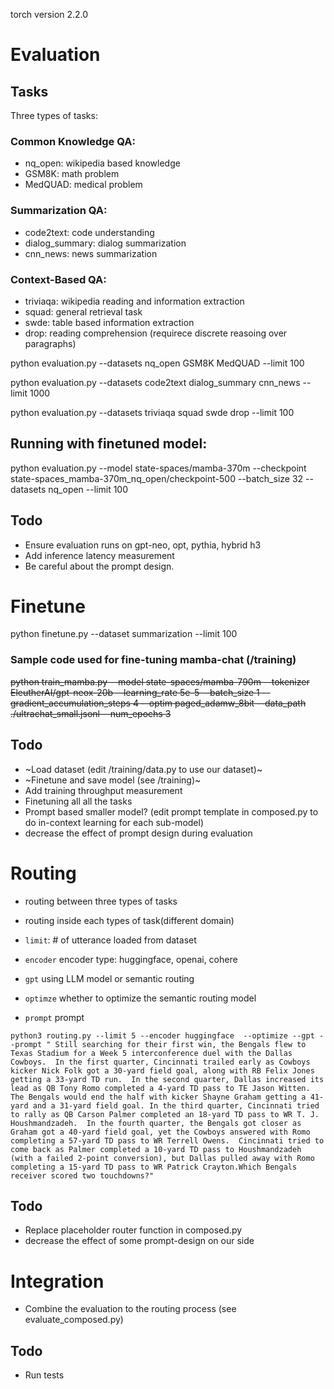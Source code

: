torch version 2.2.0

# Evaluation
## Tasks
Three types of tasks:
### Common Knowledge QA: 
- nq_open: wikipedia based knowledge
- GSM8K: math problem
- MedQUAD: medical problem 
### Summarization QA:
- code2text: code understanding
- dialog_summary: dialog summarization
- cnn_news: news summarization
### Context-Based QA:
- triviaqa: wikipedia reading and information extraction
- squad: general retrieval task
- swde: table based information extraction
- drop: reading comprehension (requirece discrete reasoing over paragraphs)

python evaluation.py --datasets nq_open GSM8K MedQUAD --limit 100

python evaluation.py --datasets code2text dialog_summary cnn_news  --limit 1000

python evaluation.py --datasets triviaqa squad swde drop  --limit 100

## Running with finetuned model:
python evaluation.py --model state-spaces/mamba-370m --checkpoint state-spaces_mamba-370m_nq_open/checkpoint-500 --batch_size 32 --datasets nq_open --limit 100

## Todo
- Ensure evaluation runs on gpt-neo, opt, pythia, hybrid h3
- Add inference latency measurement
- Be careful about the prompt design. 

# Finetune
python finetune.py --dataset summarization  --limit 100

### Sample code used for fine-tuning mamba-chat (/training)
~~python train_mamba.py --model state-spaces/mamba-790m --tokenizer EleutherAI/gpt-neox-20b --learning_rate 5e-5 --batch_size 1 --gradient_accumulation_steps 4 --optim paged_adamw_8bit --data_path ./ultrachat_small.jsonl --num_epochs 3~~

## Todo
- ~Load dataset (edit /training/data.py to use our dataset)~
- ~Finetune and save model (see /training)~
- Add training throughput measurement
- Finetuning all all the tasks
- Prompt based smaller model? (edit prompt template in composed.py to do in-context learning for each sub-model)
- decrease the effect of prompt design during evaluation

# Routing
- routing between three types of tasks
- routing inside each types of task(different domain)

- ```limit```: # of utterance loaded from dataset
- ```encoder``` encoder type: huggingface, openai, cohere
- ```gpt``` using LLM model or semantic routing
- ```optimze``` whether to optimize the semantic routing model
- ```prompt``` prompt
```console
python3 routing.py --limit 5 --encoder huggingface  --optimize --gpt --prompt " Still searching for their first win, the Bengals flew to Texas Stadium for a Week 5 interconference duel with the Dallas Cowboys.  In the first quarter, Cincinnati trailed early as Cowboys kicker Nick Folk got a 30-yard field goal, along with RB Felix Jones getting a 33-yard TD run.  In the second quarter, Dallas increased its lead as QB Tony Romo completed a 4-yard TD pass to TE Jason Witten.  The Bengals would end the half with kicker Shayne Graham getting a 41-yard and a 31-yard field goal. In the third quarter, Cincinnati tried to rally as QB Carson Palmer completed an 18-yard TD pass to WR T. J. Houshmandzadeh.  In the fourth quarter, the Bengals got closer as Graham got a 40-yard field goal, yet the Cowboys answered with Romo completing a 57-yard TD pass to WR Terrell Owens.  Cincinnati tried to come back as Palmer completed a 10-yard TD pass to Houshmandzadeh (with a failed 2-point conversion), but Dallas pulled away with Romo completing a 15-yard TD pass to WR Patrick Crayton.Which Bengals receiver scored two touchdowns?"
```

## Todo
- Replace placeholder router function in composed.py
- decrease the effect of some prompt-design on our side

# Integration
- Combine the evaluation to the routing process (see evaluate_composed.py)
## Todo
- Run tests
